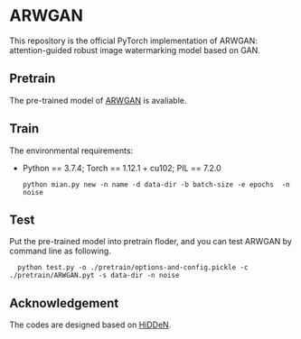 # ARWGAN
This repository is the official PyTorch implementation of ARWGAN: attention-guided robust image watermarking model based on GAN.

## Pretrain
The pre-trained model of [ARWGAN](https://drive.google.com/file/d/1jDpF0LBmuFiy4PNvqaaz7vXyHCbHA4ao/view?usp=drive_link) is avaliable.

## Train
The environmental requirements:
+ Python == 3.7.4; Torch == 1.12.1 + cu102; PIL == 7.2.0  

      python mian.py new -n name -d data-dir -b batch-size -e epochs  -n noise
## Test
Put the pre-trained model into pretrain floder, and you can test ARWGAN by command line as following.

      python test.py -o ./pretrain/options-and-config.pickle -c ./pretrain/ARWGAN.pyt -s data-dir -n noise

## Acknowledgement
The codes are designed based on [HiDDeN](https://github.com/ando-khachatryan/HiDDeN).
